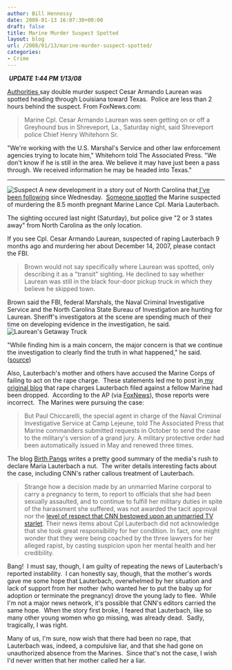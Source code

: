 ```yaml
---
author: Bill Hennessy
date: 2008-01-13 16:07:30+00:00
draft: false
title: Marine Murder Suspect Spotted
layout: blog
url: /2008/01/13/marine-murder-suspect-spotted/
categories:
- Crime
---
```


 ***UPDATE 1:44 PM 1/13/08***

[Authorities ](https://www.foxnews.com/story/0,2933,322410,00.html)say double murder suspect Cesar Armando Laurean was spotted heading through Louisiana toward Texas.  Police are less than 2 hours behind the suspect. From FoxNews.com:


> Marine Cpl. Cesar Armando Laurean was seen getting on or off a Greyhound bus in Shreveport, La., Saturday night, said Shreveport police Chief Henry Whitehorn Sr.

"We're working with the U.S. Marshal's Service and other law enforcement agencies trying to locate him," Whitehorn told The Associated Press. "We don't know if he is still in the area. We believe it may have just been a pass through. We received information he may be headed into Texas."


******

![Suspect](https://d.yimg.com/us.yimg.com/p/ap/20080113/capt.e7bacc90e09d4c0c8a643fdcfee111f8.missing_marine_ny127.jpg?x=180&y=225&q=85&sig=Y_zhqdJPhGjIVqzkkWL0Ig--)
A new development in a story out of North Carolina that[ I've been following](https://hennessysview.com/2008/01/11/help-find-missing-marine/) since Wednesday.  [Someone spotted](https://news.yahoo.com/s/ap/20080113/ap_on_re_us/missing_marine_88) the Marine suspected of murdering the 8.5 month pregnant Marine Lance Cpl. Maria Lauterbach.

The sighting occured last night (Saturday), but police give "2 or 3 states away" from North Carolina as the only location.

If you see Cpl. Cesar Armando Laurean, suspected of raping Lauterbach 9 months ago and murdering her about December 14, 2007, please contact the FBI.


> Brown would not say specifically where Laurean was spotted, only describing it as a "transit" sighting. He declined to say whether Laurean was still in the black four-door pickup truck in which they believe he skipped town.

Brown said the FBI, federal Marshals, the Naval Criminal Investigative Service and the North Carolina State Bureau of Investigation are hunting for Laurean. Sheriff's investigators at the scene are spending much of their time on developing evidence in the investigation, he said.![Laurean's Getaway Truck](https://www.foxnews.com/photoessay/photoessay_3079_images/0111081422_M_truck.jpg)


"While finding him is a main concern, the major concern is that we continue the investigation to clearly find the truth in what happened," he said. ([source](https://news.yahoo.com/s/ap/20080113/ap_on_re_us/missing_marine_88))


Also, Lauterbach's mother and others have accused the Marine Corps of failing to act on the rape charge.  These statements led me to post in[ my original blog](https://hennessysview.com/2008/01/11/help-find-missing-marine/) that rape charges Lauterbach filed against a fellow Marine had been dropped.  According to the AP (via [FoxNews](https://www.foxnews.com/story/0,2933,322410,00.html)), those reports were incorrect.  The Marines were pursuing the case:


> But Paul Chiccarelli, the special agent in charge of the Naval Criminal Investigative Service at Camp Lejeune, told The Associated Press that Marine commanders submitted requests in October to send the case to the military's version of a grand jury. A military protective order had been automatically issued in May and renewed three times.


The blog [Birth Pangs](https://breadnroses.ca/birthpangs/?p=345) writes a pretty good summary of the media's rush to declare Maria Lauterbach a nut.  The writer details interesting facts about the case, including CNN's rather callous treatment of Lauterbach.


> Strange how a decision made by an unmarried Marine corporal to carry a pregnancy to term, to report to officials that she had been sexually assaulted, and to continue to fulfill her military duties in spite of the harassment she suffered, was not awarded the tacit approval nor the [level of respect that CNN bestowed upon an unmarried TV starlet](https://www.cnn.com/2007/SHOWBIZ/TV/12/19/spears.sister.ap/). Their news items about Cpl Lauterbach did not acknowledge that she took great responsibility for her condition. In fact, one might wonder that they were being coached by the three lawyers for her alleged rapist, by casting suspicion upon her mental health and her credibility.


Bang!  I must say, though, I am guilty of repeating the news of Lauterbach's reported instability.  I can honestly say, though, that the mother's words gave me some hope that Lauterbach, overwhelmed by her situation and lack of support from her mother (who wanted her to put the baby up for adoption or terminate the pregnancy) drove the young lady to flee.  While I'm not a major news network, it's possible that CNN's editors carried the same hope.  When the story first broke, I feared that Lauterbach, like so many other young women who go missing, was already dead.  Sadly, tragically, I was right.

Many of us, I'm sure, now wish that there had been no rape, that Lauterbach was, indeed, a compulsive liar, and that she had gone on unauthorized absence from the Marines.  Since that's not the case, I wish I'd never written that her mother called her a liar.
